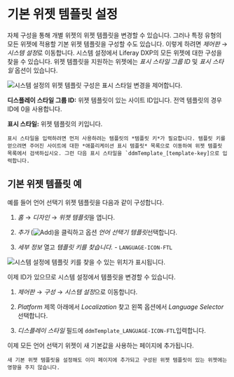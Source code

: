 
# 기본 위젯 템플릿 설정

자체 구성을 통해 개별 위젯의 위젯 템플릿을 변경할 수 있습니다. 그러나 특정 유형의 모든 위젯에 적용할 기본 위젯 템플릿을 구성할 수도 있습니다. 이렇게 하려면 *제어판* &rarr; *시스템 설정*로 이동합니다. 시스템 설정에서 Liferay DXP의 모든 위젯에 대한 구성을 찾을 수 있습니다. 위젯 템플릿을 지원하는 위젯에는 *표시 스타일 그룹 ID* 및 *표시 스타일* 옵션이 있습니다.

  ![시스템 설정의 위젯 템플릿 구성은 표시 스타일 변경을 제어합니다.](./setting-a-default-widget-template/images/01.png)

**디스플레이 스타일 그룹 ID:** 위젯 템플릿이 있는 사이트 ID입니다. 전역 템플릿의 경우 ID에 0을 사용합니다.

**표시 스타일:** 위젯 템플릿의 키입니다.

```{note}
표시 스타일을 입력하려면 먼저 사용하려는 템플릿의 *템플릿 키*가 필요합니다. 템플릿 키를 얻으려면 주어진 사이트에 대한 *애플리케이션 표시 템플릿* 목록으로 이동하여 위젯 템플릿 목록에서 검색하십시오. 그런 다음 표시 스타일을 `ddmTemplate_[template-key]으로 입력합니다.
```

## 기본 위젯 템플릿 예

예를 들어 언어 선택기 위젯 템플릿을 다음과 같이 구성합니다.

1.  *홈* &rarr; *디자인* &rarr; *위젯 템플릿*을 엽니다.

1.  *추가* (![Add](../../../../images/icon-add.png))을 클릭하고 옵션 *언어 선택기 템플릿*선택합니다.

1.  *세부 정보* 열고 *템플릿 키를 찾습니다.* - `LANGUAGE-ICON-FTL`

  ![시스템 설정에 템플릿 키를 찾을 수 있는 위치가 표시됩니다.](./setting-a-default-widget-template/images/02.png)

이제 ID가 있으므로 시스템 설정에서 템플릿을 변경할 수 있습니다.

1.  *제어판* &rarr; *구성* &rarr; *시스템 설정*으로 이동합니다.

1.  *Platform* 제목 아래에서 *Localization* 찾고 왼쪽 옵션에서 *Language Selector* 선택합니다.

1.  *디스플레이 스타일* 필드에 `ddmTemplate_LANGUAGE-ICON-FTL`입력합니다.

이제 모든 언어 선택기 위젯이 새 기본값을 사용하는 페이지에 추가됩니다.

```{warning}
새 기본 위젯 템플릿을 설정해도 이미 페이지에 추가되고 구성된 위젯 템플릿이 있는 위젯에는 영향을 주지 않습니다.
```

